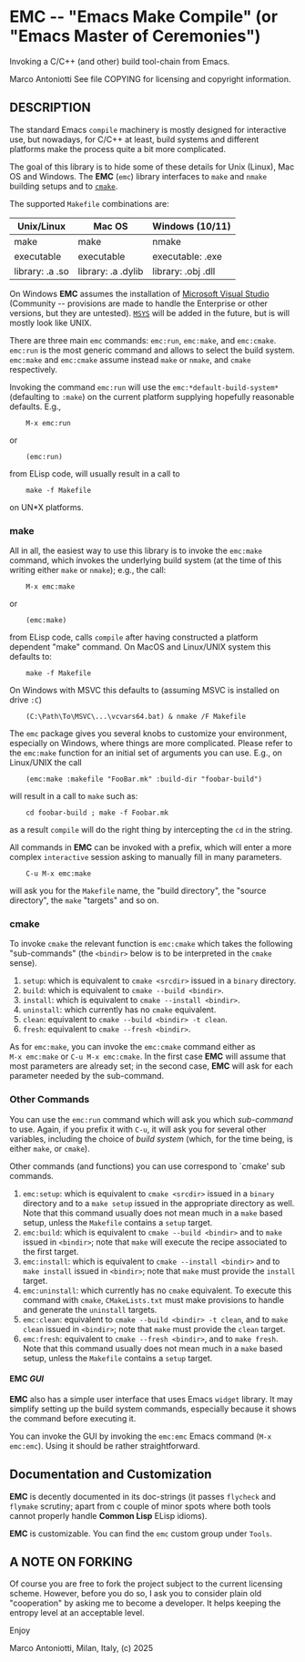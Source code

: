 # **EMC** -- "Emacs Make Compile" (or "Emacs Master of Ceremonies")

Invoking a C/C++ (and other) build tool-chain from Emacs.

Marco Antoniotti
See file COPYING for licensing and copyright information.


## DESCRIPTION

The standard Emacs `compile` machinery is mostly designed for
interactive use, but nowadays, for C/C++ at least, build systems and
different platforms make the process quite a bit more complicated.

The goal of this library is to hide some of these details for Unix
(Linux), Mac OS and Windows.  The **EMC** (`emc`) library interfaces
to `make` and `nmake` building setups and to
[`cmake`](https://www.cmake.org).

The supported `Makefile` combinations are:

| Unix/Linux         | Mac OS             | Windows (10/11)    |
|--------------------|--------------------|--------------------|
| make               | make               | nmake              |
| executable         | executable         | executable: .exe   |
| library: .a .so    | library: .a .dylib | library: .obj .dll |


On Windows **EMC** assumes the installation of [Microsoft Visual
Studio](https://visualstudio.microsoft.com) (Community -- provisions
are made to handle the Enterprise or other versions, but they are
untested).  [`MSYS`](https://www.msys.org) will be added in the
future, but is will mostly look like UNIX.

There are three main `emc` commands: `emc:run`, `emc:make`, and
`emc:cmake`.  `emc:run` is the most generic command and allows to
select the build system.  `emc:make` and `emc:cmake` assume instead
`make` or `nmake`, and `cmake` respectively.

Invoking the command `emc:run` will use the
`emc:*default-build-system*` (defaulting to `:make`) on the current
platform supplying hopefully reasonable defaults.  E.g.,
```
	M-x emc:run
```
or
```
	(emc:run)
```
from ELisp code, will usually result in a call to
```
	make -f Makefile
```
on UN\*X platforms.


### **make**

All in all, the easiest way to use this library is to invoke the
`emc:make` command, which invokes the underlying build system (at the
time of this writing either `make` or `nmake`); e.g., the call:

```
	M-x emc:make
```
or
```
	(emc:make)
```
from ELisp code, calls `compile` after having constructed a platform
dependent "make" command.  On MacOS and Linux/UNIX system this
defaults to:

```
	make -f Makefile
```

On Windows with MSVC this defaults to (assuming MSVC is installed on drive
`:C`)

```
    (C:\Path\To\MSVC\...\vcvars64.bat) & nmake /F Makefile
```

The `emc` package gives you several knobs to customize your environment,
especially on Windows, where things are more complicated.  Please refer to
the `emc:make` function for an initial set of arguments you can use.  E.g.,
on Linux/UNIX the call

```
    (emc:make :makefile "FooBar.mk" :build-dir "foobar-build")
```
will result in a call to `make` such as:
```
    cd foobar-build ; make -f Foobar.mk
```
as a result `compile` will do the right thing by intercepting the `cd`
in the string.

All commands in **EMC** can be invoked with a prefix, which will enter
a more complex `interactive` session asking to manually fill in many
parameters.
```
	C-u M-x emc:make
```
will ask you for the `Makefile` name, the "build directory", the
"source directory", the `make` "targets" and so on.


### **cmake**

To invoke `cmake` the relevant function is `emc:cmake` which takes
the following "sub-commands" (the `<bindir>` below is to be
interpreted in the `cmake` sense).
1. `setup`: which is equivalent to `cmake <srcdir>` issued in a
   `binary` directory.
2. `build`: which is equivalent to `cmake --build <bindir>`.
3. `install`: which is equivalent to `cmake --install <bindir>`.
4. `uninstall`: which currently has no `cmake` equivalent.
5. `clean`: equivalent to `cmake --build <bindir> -t clean`.
5. `fresh`: equivalent to `cmake --fresh <bindir>`.

As for `emc:make`, you can invoke the `emc:cmake` command either as  
`M-x emc:make` or `C-u M-x emc:cmake`.  In the first case **EMC** will
assume that most parameters are already set; in the second case,
**EMC** will ask for each parameter needed by the sub-command.


### Other Commands

You can use the `emc:run` command which will ask you which
*sub-command* to use.  Again, if you prefix it with `C-u`, it will ask
you for several other variables, including the choice of *build
system* (which, for the time being, is either `make`, or `cmake`).

Other commands (and functions) you can use correspond to `cmake' sub
commands.

1. `emc:setup`: which is equivalent to `cmake <srcdir>` issued in a
   `binary` directory and to a `make setup` issued in the appropriate
   directory as well.  Note that this command usually does not mean
   much in a `make` based setup, unless the `Makefile` contains a
   `setup` target.
2. `emc:build`: which is equivalent to `cmake --build <bindir>` and to
   `make` issued in `<bindir>`; note that `make` will execute the
   recipe associated to the first target.
3. `emc:install`: which is equivalent to `cmake --install <bindir>`
   and to `make install` issued in `<bindir>`; note that `make` must
   provide the `install` target.
4. `emc:uninstall`: which currently has no `cmake` equivalent.  To execute
   this command with `cmake`, `CMakeLists.txt` must make provisions to
   handle and generate the `uninstall` targets.
5. `emc:clean`: equivalent to `cmake --build <bindir> -t clean`,  and to
   `make clean` issued in `<bindir>`; note that `make` must provide
   the `clean` target.
5. `emc:fresh`: equivalent to `cmake --fresh <bindir>`, and to `make
   fresh`.  Note that this command usually does not mean much in a
   `make` based setup, unless the `Makefile` contains a `setup`
   target.


#### **EMC** *GUI*

**EMC** also has a simple user interface that uses Emacs `widget`
library.  It may simplify setting up the build system commands,
especially because it shows the command before executing it.

You can invoke the GUI by invoking the `emc:emc` Emacs command
(`M-x emc:emc`).  Using it should be rather straightforward.


## Documentation and Customization

**EMC** is decently documented in its doc-strings (it passes `flycheck`
and `flymake` scrutiny; apart from c couple of minor spots where both
tools cannot properly handle **Common Lisp** ELisp idioms).

**EMC** is customizable.  You can find the `emc` custom group under
`Tools`.


## A NOTE ON FORKING

Of course you are free to fork the project subject to the current
licensing scheme.  However, before you do so, I ask you to consider
plain old "cooperation" by asking me to become a developer.
It helps keeping the entropy level at an acceptable level.


Enjoy

Marco Antoniotti, Milan, Italy, (c) 2025
